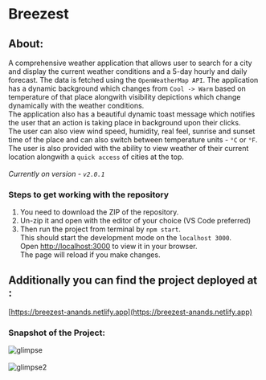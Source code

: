 # Breezest

## About:
A comprehensive weather application that allows user to search for a city and display the current weather conditions and a 5-day hourly and daily forecast.
The data is fetched using the `OpenWeatherMap API`. The application has a dynamic background which changes from `Cool -> Warm` based on temperature of that place alongwith visibility depictions which change dynamically with the weather conditions.\
The application also has a beautiful dynamic toast message which notifies the user that an action is taking place in background upon their clicks.\
The user can also view wind speed, humidity, real feel, sunrise and sunset time of the place and can also switch between temperature units - `°C` or `°F`.\
The user is also provided with the ability to view weather of their current location alongwith a `quick access` of cities at the top.\
<br>
<em>Currently on version - `v2.0.1`</em> 

### Steps to get working with the repository 
1. You need to download the ZIP of the repository. 
2. Un-zip it and open with the editor of your choice (VS Code preferred)
3. Then run the project from terminal by `npm start`.\
This should start the development mode on the `localhost 3000`.\
Open [http://localhost:3000](http://localhost:3000) to view it in your browser.\
The page will reload if you make changes.

## Additionally you can find the project deployed at :
[https://breezest-anands.netlify.app](https://breezest-anands.netlify.app)

### Snapshot of the Project:
![glimpse](https://user-images.githubusercontent.com/76837650/219557946-66b50dca-fdc1-4003-b12e-ccd0a9c164c8.png)
<br />
<br />
![glimpse2](https://user-images.githubusercontent.com/76837650/219558060-ec8bf2b6-17b4-4c16-a43a-34952af62cb6.png)
